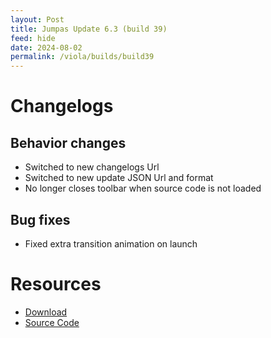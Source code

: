 ```yaml
---
layout: Post
title: Jumpas Update 6.3 (build 39)
feed: hide
date: 2024-08-02
permalink: /viola/builds/build39
---
```


# Changelogs
## Behavior changes
- Switched to new changelogs Url
- Switched to new update JSON Url and format
- No longer closes toolbar when source code is not loaded

## Bug fixes
- Fixed extra transition animation on launch

# Resources
- [Download](https://gitlab.com/-/project/22143649/uploads/32238a734baa0aad94405328429af5cb/app-release.apk)
- [Source Code](https://gitlab.com/TipzTeam/viola/-/tree/6.3_build39)
